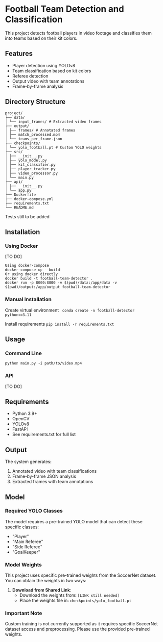 # Football Team Detection and Classification

This project detects football players in video footage and classifies them into teams based on their kit colors.

## Features
- Player detection using YOLOv8
- Team classification based on kit colors
- Referee detection
- Output video with team annotations
- Frame-by-frame analysis

## Directory Structure
```
project/
├── data/
│ └── input_frames/ # Extracted video frames
├── output/
│ ├── frames/ # Annotated frames
│ ├── match_processed.mp4
│ └── teams_per_frame.json
├── checkpoints/
│ └── yolo_football.pt # Custom YOLO weights
├── src/
│ ├── __init__.py
│ ├── yolo_model.py
│ ├── kit_classifier.py
│ ├── player_tracker.py
│ ├── video_processor.py
│ └── main.py
├── api/
│ ├── __init__.py
│ └── app.py
├── Dockerfile
├── docker-compose.yml
├── requirements.txt
└── README.md
```
Tests still to be added

## Installation

### Using Docker 

[TO DO]

```
Using docker-compose
docker-compose up --build
Or using docker directly
docker build -t football-team-detector .
docker run -p 8000:8000 -v $(pwd)/data:/app/data -v $(pwd)/output:/app/output football-team-detector
```


### Manual Installation
Create virtual environment
` conda create -n football-detector python==3.11`

Install requirements
`pip install -r requirements.txt`



## Usage

### Command Line

```
python main.py -i path/to/video.mp4
```

### API

[TO DO]

## Requirements
- Python 3.9+
- OpenCV
- YOLOv8
- FastAPI
- See requirements.txt for full list

## Output
The system generates:
1. Annotated video with team classifications
2. Frame-by-frame JSON analysis
3. Extracted frames with team annotations

## Model


### Required YOLO Classes
The model requires a pre-trained YOLO model that can detect these specific classes:
- "Player"
- "Main Referee"
- "Side Referee"
- "GoalKeeper"

### Model Weights
This project uses specific pre-trained weights from the SoccerNet dataset. You can obtain the weights in two ways:

1. **Download from Shared Link**:
   - Download the weights from: `[LINK still needed]`
   - Place the weights file in: `checkpoints/yolo_football.pt`

### Important Note
Custom training is not currently supported as it requires specific SoccerNet dataset access and preprocessing. Please use the provided pre-trained weights.
